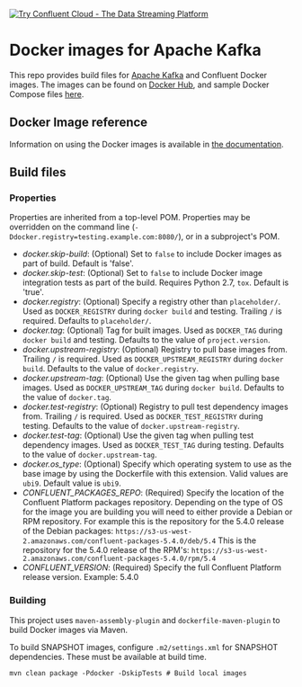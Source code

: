 [![Try Confluent Cloud - The Data Streaming Platform](https://images.ctfassets.net/8vofjvai1hpv/10bgcSfn5MzmvS4nNqr94J/af43dd2336e3f9e0c0ca4feef4398f6f/confluent-banner-v2.svg)](https://confluent.cloud/signup?utm_source=github&utm_medium=banner&utm_campaign=oss-repos&utm_term=kafka-images)

# Docker images for Apache Kafka

This repo provides build files for [Apache Kafka](https://www.confluent.io/what-is-apache-kafka/) and Confluent Docker images. The images can be found on [Docker Hub](https://hub.docker.com/u/confluentinc/), and sample Docker Compose files [here](examples).

## Docker Image reference

Information on using the Docker images is available in [the documentation](https://docs.confluent.io/platform/current/installation/docker/installation.html). 

## Build files
### Properties

Properties are inherited from a top-level POM. Properties may be overridden on the command line (`-Ddocker.registry=testing.example.com:8080/`), or in a subproject's POM.

- *docker.skip-build*: (Optional) Set to `false` to include Docker images as part of build. Default is 'false'.
- *docker.skip-test*: (Optional) Set to `false` to include Docker image integration tests as part of the build. Requires Python 2.7, `tox`. Default is 'true'.
- *docker.registry*: (Optional) Specify a registry other than `placeholder/`. Used as `DOCKER_REGISTRY` during `docker build` and testing. Trailing `/` is required. Defaults to `placeholder/`.
- *docker.tag*: (Optional) Tag for built images. Used as `DOCKER_TAG` during `docker build` and testing. Defaults to the value of `project.version`.
- *docker.upstream-registry*: (Optional) Registry to pull base images from. Trailing `/` is required. Used as `DOCKER_UPSTREAM_REGISTRY` during `docker build`. Defaults to the value of `docker.registry`.
- *docker.upstream-tag*: (Optional) Use the given tag when pulling base images. Used as `DOCKER_UPSTREAM_TAG` during `docker build`. Defaults to the value of `docker.tag`.
- *docker.test-registry*: (Optional) Registry to pull test dependency images from. Trailing `/` is required. Used as `DOCKER_TEST_REGISTRY` during testing. Defaults to the value of `docker.upstream-registry`.
- *docker.test-tag*: (Optional) Use the given tag when pulling test dependency images. Used as `DOCKER_TEST_TAG` during testing. Defaults to the value of `docker.upstream-tag`.
- *docker.os_type*: (Optional) Specify which operating system to use as the base image by using the Dockerfile with this extension. Valid values are `ubi9`. Default value is `ubi9`.
- *CONFLUENT_PACKAGES_REPO*: (Required) Specify the location of the Confluent Platform packages repository. Depending on the type of OS for the image you are building you will need to either provide a Debian or RPM repository. For example this is the repository for the 5.4.0 release of the Debian packages: `https://s3-us-west-2.amazonaws.com/confluent-packages-5.4.0/deb/5.4` This is the repository for the 5.4.0 release of the RPM's: `https://s3-us-west-2.amazonaws.com/confluent-packages-5.4.0/rpm/5.4`
- *CONFLUENT_VERSION*: (Required) Specify the full Confluent Platform release version. Example: 5.4.0


### Building

This project uses `maven-assembly-plugin` and `dockerfile-maven-plugin` to build Docker images via Maven.

To build SNAPSHOT images, configure `.m2/settings.xml` for SNAPSHOT dependencies. These must be available at build time.

```
mvn clean package -Pdocker -DskipTests # Build local images
```
